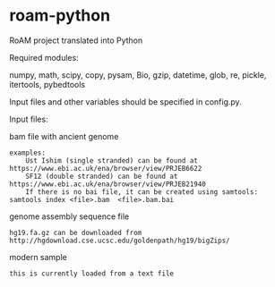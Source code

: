 # roam-python
RoAM project translated into Python

Required modules:

numpy, math, scipy, copy, pysam, Bio, gzip, datetime, glob, re, pickle, itertools, pybedtools

Input files and other variables should be specified in config.py.

Input files:

bam file with ancient genome

    examples:
		Ust Ishim (single stranded) can be found at https://www.ebi.ac.uk/ena/browser/view/PRJEB6622
		SF12 (double stranded) can be found at https://www.ebi.ac.uk/ena/browser/view/PRJEB21940
		If there is no bai file, it can be created using samtools: samtools index <file>.bam  <file>.bam.bai
		
		
genome assembly sequence file

    hg19.fa.gz can be downloaded from http://hgdownload.cse.ucsc.edu/goldenpath/hg19/bigZips/
		
modern sample

    this is currently loaded from a text file
  

